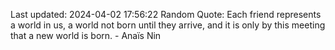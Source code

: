 Last updated: 2024-04-02 17:56:22
Random Quote: Each friend represents a world in us, a world not born until they arrive, and it is only by this meeting that a new world is born. - Anaïs Nin